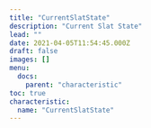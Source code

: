 ```yaml
---
title: "CurrentSlatState"
description: "Current Slat State"
lead: ""
date: 2021-04-05T11:54:45.000Z
draft: false
images: []
menu:
  docs:
    parent: "characteristic"
toc: true
characteristic:
  name: "CurrentSlatState"
---
```


